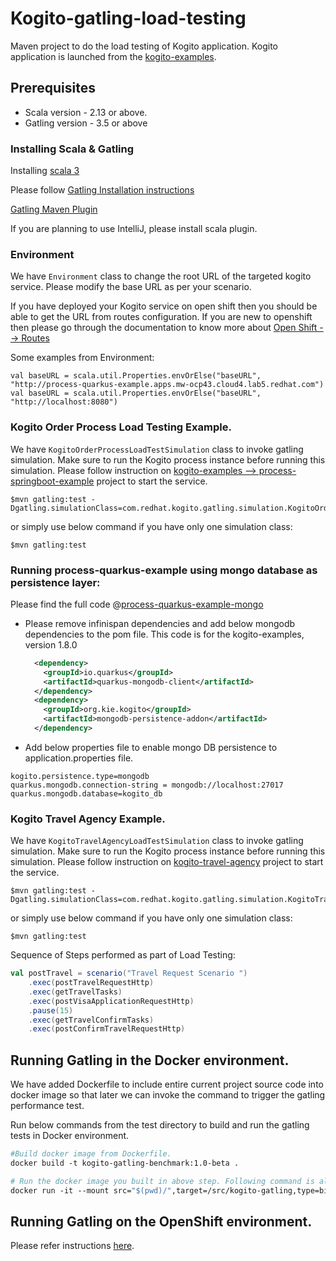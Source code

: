 Kogito-gatling-load-testing
=========================
Maven project to do the load testing of Kogito application. Kogito application is launched from the [kogito-examples](https://github.com/kiegroup/kogito-examples). 

## Prerequisites
* Scala version - 2.13 or above.
* Gatling version - 3.5 or above

### Installing Scala & Gatling
Installing [scala 3](https://www.scala-lang.org/download/scala3.html)

Please follow [Gatling Installation instructions](https://gatling.io/docs/gatling/tutorials/installation/)

[Gatling Maven Plugin](https://gatling.io/docs/gatling/reference/current/extensions/maven_plugin/)

If you are planning to use IntelliJ, please install scala plugin.

### Environment

We have `Environment` class to change the root URL of the targeted kogito service. Please modify the base URL as per your scenario.

If you have deployed your Kogito service on open shift then you should be able to get the URL from routes configuration. If you are new to openshift then please go through the documentation to know more about [Open Shift --> Routes](https://docs.openshift.com/dedicated/3/getting_started/access_your_services.html)

Some examples from Environment:

```
val baseURL = scala.util.Properties.envOrElse("baseURL", "http://process-quarkus-example.apps.mw-ocp43.cloud4.lab5.redhat.com")
val baseURL = scala.util.Properties.envOrElse("baseURL", "http://localhost:8080")
```

### Kogito Order Process Load Testing Example.

We have `KogitoOrderProcessLoadTestSimulation` class to invoke gatling simulation. Make sure to run the Kogito process instance before running this simulation. Please follow instruction on [kogito-examples --> process-springboot-example](https://github.com/kiegroup/kogito-examples/tree/stable/process-springboot-example) project to start the service.

    $mvn gatling:test -Dgatling.simulationClass=com.redhat.kogito.gatling.simulation.KogitoOrderProcessLoadTestSimulation

or simply use below command if you have only one simulation class:

    $mvn gatling:test

### Running process-quarkus-example using mongo database as persistence layer:

Please find the full code @[process-quarkus-example-mongo](https://github.com/lokeshrangineni/kogito-gatling-load-testing/tree/master/kogito-examples-app/process-quarkus-example)

* Please remove infinispan dependencies and add below mongodb dependencies to the pom file. This code is for the kogito-examples, version 1.8.0
  ```xml
    <dependency>
      <groupId>io.quarkus</groupId>
      <artifactId>quarkus-mongodb-client</artifactId>
    </dependency>
    <dependency>
      <groupId>org.kie.kogito</groupId>
      <artifactId>mongodb-persistence-addon</artifactId>
    </dependency>
  ```
* Add below properties file to enable mongo DB persistence to application.properties file.
```properties
kogito.persistence.type=mongodb
quarkus.mongodb.connection-string = mongodb://localhost:27017
quarkus.mongodb.database=kogito_db
```


### Kogito Travel Agency Example.

We have `KogitoTravelAgencyLoadTestSimulation` class to invoke gatling simulation. Make sure to run the Kogito process instance before running this simulation. Please follow instruction on [kogito-travel-agency](https://github.com/kiegroup/kogito-examples/tree/stable/kogito-travel-agency) project to start the service.

    $mvn gatling:test -Dgatling.simulationClass=com.redhat.kogito.gatling.simulation.KogitoTravelAgencyLoadTestSimulation

or simply use below command if you have only one simulation class:

    $mvn gatling:test


Sequence of Steps performed as part of Load Testing:

```scala
val postTravel = scenario("Travel Request Scenario ")
    .exec(postTravelRequestHttp)
    .exec(getTravelTasks)
    .exec(postVisaApplicationRequestHttp)
    .pause(15)
    .exec(getTravelConfirmTasks)
    .exec(postConfirmTravelRequestHttp)
```

## Running Gatling in the Docker environment.

We have added Dockerfile to include entire current project source code into docker image so that later we can invoke the command to trigger the gatling performance test.

Run below commands from the test directory to build and run the gatling tests in Docker environment.  

```dockerfile
#Build docker image from Dockerfile.
docker build -t kogito-gatling-benchmark:1.0-beta .

# Run the docker image you built in above step. Following command is also mounting the working directory on docker image so that we can access the gatling reports later.
docker run -it --mount src="$(pwd)/",target=/src/kogito-gatling,type=bind kogito-gatling-benchmark:1.0-beta
```

## Running Gatling on the OpenShift environment.

Please refer instructions [here](open-shift).